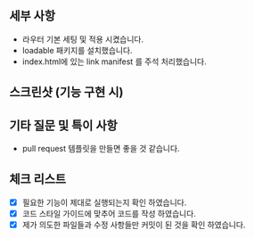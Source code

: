 ## 세부 사항
- 라우터 기본 세팅 및 적용 시켰습니다.
- loadable 패키지를 설치했습니다.
- index.html에 있는 link manifest 를 주석 처리했습니다.

## 스크린샷 (기능 구현 시)


## 기타 질문 및 특이 사항
- pull request 템플릿을 만들면 좋을 것 같습니다.

## 체크 리스트
- [x] 필요한 기능이 제대로 실행되는지 확인 하였습니다.
- [x] 코드 스타일 가이드에 맞추어 코드를 작성 하였습니다.
- [x] 제가 의도한 파일들과 수정 사항들만 커밋이 된 것을 확인 하였습니다.
